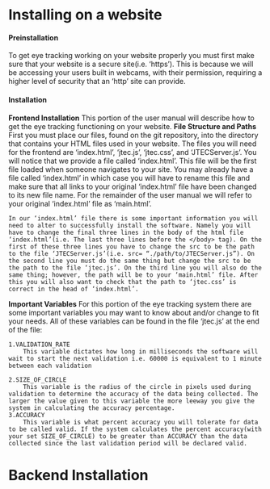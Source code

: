 # Installing on a website
#### Preinstallation
To get eye tracking working on your website properly you must first make sure that your website is a secure site(i.e. ‘https’). This is because we will be accessing your users built in webcams, with their permission, requiring a higher level of security that an ‘http’ site can provide.

#### Installation
**Frontend Installation**
This portion of the user manual will describe how to get the eye tracking functioning on your website.
**File Structure and Paths**
	First you must place our files, found on the git repository, into the directory that contains your HTML files used in your website. The files you will need for the frontend are ‘index.html’, ‘jtec.js’, ‘jtec.css’, and ‘JTECServer.js’. You will notice that we provide a file called ‘index.html’. This file will be the first file loaded when someone navigates to your site. You may already have a file called ‘index.html’ in which case you will have to rename this file and make sure that all links to your original ‘index.html’ file have been changed to its new file name. For the remainder of the user manual we will refer to your original ‘index.html’ file as ‘main.html’.

	In our ‘index.html’ file there is some important information you will need to alter to successfully install the software. Namely you will have to change the final three lines in the body of the html file ‘index.html’(i.e. The last three lines before the </body> tag). On the first of these three lines you have to change the src to be the path to the file ‘JTECServer.js’(i.e. src= “./path/to/JTECServer.js”). On the second line you must do the same thing but change the src to be the path to the file ‘jtec.js’. On the third line you will also do the same thing; however, the path will be to your ‘main.html’ file. After this you will also want to check that the path to ‘jtec.css’ is correct in the head of ‘index.html’.
**Important Variables**
	For this portion of the eye tracking system there are some important variables you may want to know about and/or change to fit your needs. All of these variables can be found in the file ‘jtec.js’ at the end of the file:

    1.VALIDATION_RATE
        This variable dictates how long in milliseconds the software will wait to start the next validation i.e. 60000 is equivalent to 1 minute between each validation

    2.SIZE_OF_CIRCLE
        This variable is the radius of the circle in pixels used during validation to determine the accuracy of the data being collected. The larger the value given to this variable the more leeway you give the system in calculating the accuracy percentage.
    3.ACCURACY
        This variable is what percent accuracy you will tolerate for data to be called valid. If the system calculates the percent accuracy(with your set SIZE_OF_CIRCLE) to be greater than ACCURACY than the data collected since the last validation period will be declared valid.
# Backend Installation
